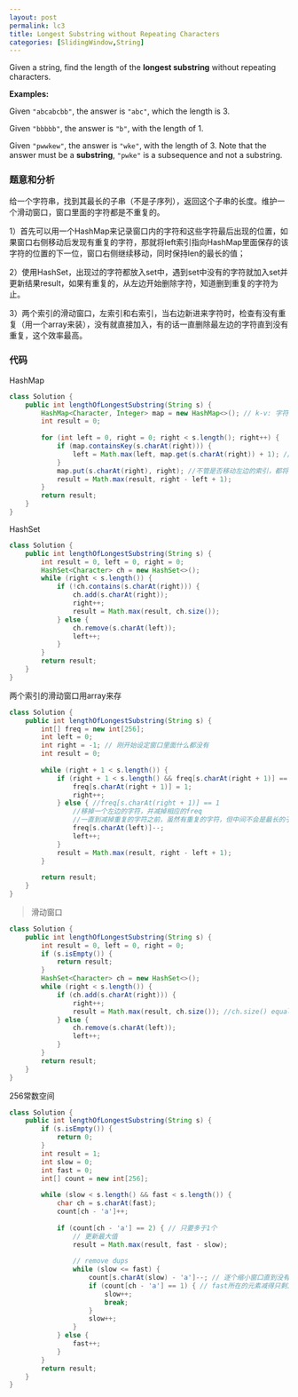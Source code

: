 ```yaml
---
layout: post
permalink: lc3
title: Longest Substring without Repeating Characters
categories: [SlidingWindow,String]
---
```


Given a string, find the length of the **longest substring** without repeating characters.

**Examples:**

Given `"abcabcbb"`, the answer is `"abc"`, which the length is 3.

Given `"bbbbb"`, the answer is `"b"`, with the length of 1.

Given `"pwwkew"`, the answer is `"wke"`, with the length of 3. Note that the answer must be a **substring**, `"pwke"` is a subsequence and not a substring.

### 题意和分析

给一个字符串，找到其最长的子串（不是子序列），返回这个子串的长度。维护一个滑动窗口，窗口里面的字符都是不重复的。

1）首先可以用一个HashMap来记录窗口内的字符和这些字符最后出现的位置，如果窗口右侧移动后发现有重复的字符，那就将left索引指向HashMap里面保存的该字符的位置的下一位，窗口右侧继续移动，同时保持len的最长的值；

2）使用HashSet，出现过的字符都放入set中，遇到set中没有的字符就加入set并更新结果result，如果有重复的，从左边开始删除字符，知道删到重复的字符为止。

3）两个索引的滑动窗口，左索引和右索引，当右边新进来字符时，检查有没有重复（用一个array来装），没有就直接加入，有的话一直删除最左边的字符直到没有重复，这个效率最高。

### 代码

HashMap

```java
class Solution {
    public int lengthOfLongestSubstring(String s) {
        HashMap<Character, Integer> map = new HashMap<>(); // k-v: 字符-最新位置
        int result = 0;
        
        for (int left = 0, right = 0; right < s.length(); right++) {
            if (map.containsKey(s.charAt(right))) {
                left = Math.max(left, map.get(s.charAt(right)) + 1); // 更新一下把left的位置+1
            }
            map.put(s.charAt(right), right); //不管是否移动左边的索引，都将当前的字符存入hashmap
            result = Math.max(result, right - left + 1);
        }
        return result;
    }
}
```

HashSet

```java
class Solution {
    public int lengthOfLongestSubstring(String s) {
        int result = 0, left = 0, right = 0;
        HashSet<Character> ch = new HashSet<>();
        while (right < s.length()) {
            if (!ch.contains(s.charAt(right))) {
                ch.add(s.charAt(right));
                right++;
                result = Math.max(result, ch.size());
            } else {
                ch.remove(s.charAt(left));
                left++;
            }
        }
        return result;
    }
}
```

两个索引的滑动窗口用array来存

```java
class Solution {
    public int lengthOfLongestSubstring(String s) {
        int[] freq = new int[256];
        int left = 0;
        int right = -1; // 刚开始设定窗口里面什么都没有
        int result = 0;
        
        while (right + 1 < s.length()) {
            if (right + 1 < s.length() && freq[s.charAt(right + 1)] == 0) {
                freq[s.charAt(right + 1)] = 1;
                right++;
            } else { //freq[s.charAt(right + 1)] == 1
                //移掉一个左边的字符，并减掉相应的freq
                //一直到减掉重复的字符之前，虽然有重复的字符，但中间不会是最长的子字符串
                freq[s.charAt(left)]--;
                left++;
            }
            result = Math.max(result, right - left + 1);
        }
        
        return result;
    }
}
```
> 滑动窗口
```java
class Solution {
    public int lengthOfLongestSubstring(String s) {
        int result = 0, left = 0, right = 0;
        if (s.isEmpty()) {
            return result;
        }
        HashSet<Character> ch = new HashSet<>();
        while (right < s.length()) {
            if (ch.add(s.charAt(right))) {
                right++;
                result = Math.max(result, ch.size()); //ch.size() equal to right - left
            } else {
                ch.remove(s.charAt(left));
                left++;
            }
        }
        return result;
    }
}
```

256常数空间
```java
class Solution {
    public int lengthOfLongestSubstring(String s) {        
        if (s.isEmpty()) {
            return 0;
        }
        int result = 1;
        int slow = 0;
        int fast = 0;
        int[] count = new int[256];
        
        while (slow < s.length() && fast < s.length()) {
            char ch = s.charAt(fast);
            count[ch - 'a']++;
            
            if (count[ch - 'a'] == 2) { // 只要多于1个
                // 更新最大值
                result = Math.max(result, fast - slow);
                
                // remove dups
                while (slow <= fast) {
                    count[s.charAt(slow) - 'a']--; // 逐个缩小窗口直到没有dups
                    if (count[ch - 'a'] == 1) { // fast所在的元素减得只剩1个，窗口中没有重复了
                        slow++;
                        break;
                    }
                    slow++;
                }
            } else {
                fast++;
            }
        }
        return result;
    }
}
```